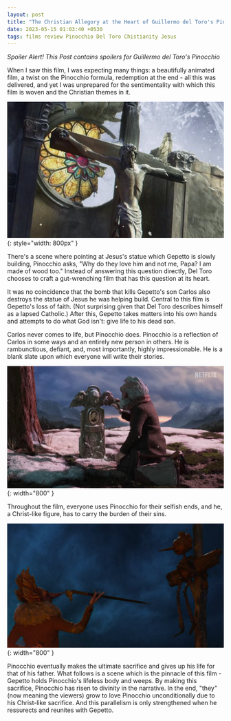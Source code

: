 ```yaml
---
layout: post
title: "The Christian Allegory at the Heart of Guillermo del Toro's Pinocchio"
date: 2023-05-15 01:03:40 +0530
tags: films review Pinocchio Del Toro Chistianity Jesus
---
```


*Spoiler Alert! This Post contains spoilers for Guillermo del Toro's Pinocchio*

When I saw this film, I was expecting many things: a beautifully animated film, a twist on the Pinocchio formula, redemption at the end - all this was delivered, and yet I was unprepared for the sentimentality with which this film is woven and the Christian themes in it.

![Jesus's statue](/assets/images/pinnocchio_jesus.png){: style="width: 800px" }

There's a scene where pointing at Jesus's statue which Gepetto is slowly building, Pinocchio asks, "Why do they love him and not me, Papa? I am made of wood too." Instead of answering this question directly, Del Toro chooses to craft a gut-wrenching film that has this question at its heart.

It was no coincidence that the bomb that kills Gepetto's son Carlos also destroys the statue of Jesus he was helping build. Central to this film is Gepetto's loss of faith. (Not surprising given that Del Toro describes himself as a lapsed Catholic.) After this, Gepetto takes matters into his own hands and attempts to do what God isn't: give life to his dead son.

Carlos never comes to life, but Pinocchio does. Pinocchio is a reflection of Carlos in some ways and an entirely new person in others. He is rambunctious, defiant, and, most importantly, highly impressionable. He is a blank slate upon which everyone will write their stories.

![Gepetto's grief over Carlos](/assets/images/pinnocchio_carlos.jpg){: width="800" }

Throughout the film, everyone uses Pinocchio for their selfish ends, and he, a Christ-like figure, has to carry the burden of their sins.

![A Christ-like figure](/assets/images/pinnochhio_on_cross.png){: width="800" }

Pinocchio eventually makes the ultimate sacrifice and gives up his life for that of his father. What follows is a scene which is the pinnacle of this film - Gepetto holds Pinocchio's lifeless body and weeps. By making this sacrifice, Pinocchio has risen to divinity in the narrative. In the end, "they" (now meaning the viewers) grow to love Pinocchio unconditionally due to his Christ-like sacrifice. And this parallelism is only strengthened when he ressurects and reunites with Gepetto.

